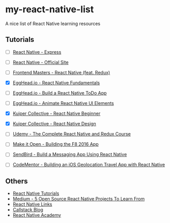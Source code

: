 # my-react-native-list
A nice list of React Native learning resources

## Tutorials
* [ ] [React Native - Express](http://www.reactnativeexpress.com)
* [ ] [React Native - Official Site](https://facebook.github.io/react-native/)
* [ ] [Frontend Masters - React Native (feat. Redux)](https://frontendmasters.com/courses/react-native/)
* [x] [EggHead.io - React Native Fundamentals](https://egghead.io/courses/react-native-fundamentals)
* [ ] [EggHead.io - Build a React Native ToDo App](https://egghead.io/courses/build-a-react-native-todomvc-application)
* [ ] [EggHead.io - Animate React Native UI Elements](https://egghead.io/courses/animate-react-native-ui-elements)
* [x] [Kuiper Collective - React Native Beginner](https://www.youtube.com/playlist?list=PL7D-0n1z1EbgAoLu1n5wjcMLDDAQqXOMw)
* [x] [Kuiper Collective - React Native Design](https://www.youtube.com/playlist?list=PL7D-0n1z1EbhkundIsOBaN_mlLvV4_hyO)
* [ ] [Udemy - The Complete React Native and Redux Course](https://www.udemy.com/the-complete-react-native-and-redux-course/)
* [ ] [Make it Open - Building the F8 2016 App](http://makeitopen.com/)
* [ ] [SendBird - Build a Messaging App Using React Native](https://blog.sendbird.com/tutorial-build-a-messaging-app-using-react-native/)
* [ ] [CodeMentor - Building an iOS Geolocation Travel App with React Native](https://www.codementor.io/vijayst/build-ios-geolocation-app-react-native-du1087rsy)


## Others
* [React Native Tutorials](https://github.com/markerikson/react-redux-links/blob/master/react-native.md)
* [Medium - 5 Open Source React Native Projects To Learn From](https://medium.com/the-react-native-log/5-open-source-react-native-projects-to-learn-from-fb7e5cfe29f2#.m58cj9o03)
* [React Native Links](http://www.reactnative.com/)
* [Callstack Blog](https://blog.callstack.io/tagged/react-native)
* [React Native Academy](https://medium.com/reactnativeacademy)



